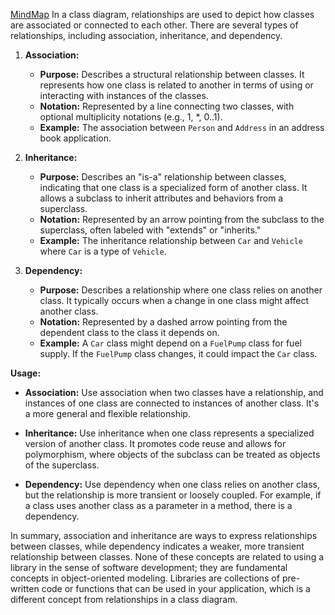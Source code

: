 
[MindMap](https://mermaid.live/view#pako:eNqNk8lu2zAQhl9lwEscwDHseJGsm2G3hQ8tjLrtIdCFEScWUYokuNRRDL97R85SwUvSG4n5h_xm_pkdK4xAlrFKalFxm2sAZ0zodOaKew8LyTeOV_AdFQ_SaF9K66-vGxmAj_ednM28N4U8RHP2EnmNraKzxmMG6-BiEaLjClzrqZOEbyYcgpRhlBSgpEbYylBCFVWQVslChvok7dMjr6yif1bovNFwAzMhHHr_pnzWLXWJTgauC7zMerX0N_zqfzlnzpktWCN1kHoDwZDCoiua9l3mnHNHkL-wlIXCI8gFWtQCdVFfZiQ_ZFMFULFcm0Blwfkv_5EuuC9RAG-APyL7HFGtYmWP0H56vml37v0ZaCu-oMZj9-EewxZRP5Ojv5C61P7gmIfCaI1FQHEG4by1bcXaIjEq-URN-ENzQhRgHoCfNK6dNKf1IOjokfosyGdVV8bZUvrqDMRZ69qCH45rL1EHMA6UIS9VTWVFar1oeiPf4X-z6CuG0hALp83EgI70rMsqdBWXgnZ512TnjIaiorcyOgrufucs13vS8RjMutYFy2gnscuciZuSZQ9cebpFK3jAl7V_lViu74xpX1m2Y48sGwxGvSRNb8fTUZKOJ7fTLqtZliS9UToaD9OkPx2mk8m-y54O6f1eOk77g_542B8lAzql-7-uBWiw)
In a class diagram, relationships are used to depict how classes are associated or connected to each other. There are several types of relationships, including association, inheritance, and dependency.

1. **Association:**
   - **Purpose:** Describes a structural relationship between classes. It represents how one class is related to another in terms of using or interacting with instances of the classes.
   - **Notation:** Represented by a line connecting two classes, with optional multiplicity notations (e.g., 1, *, 0..1).
   - **Example:** The association between `Person` and `Address` in an address book application.

2. **Inheritance:**
   - **Purpose:** Describes an "is-a" relationship between classes, indicating that one class is a specialized form of another class. It allows a subclass to inherit attributes and behaviors from a superclass.
   - **Notation:** Represented by an arrow pointing from the subclass to the superclass, often labeled with "extends" or "inherits."
   - **Example:** The inheritance relationship between `Car` and `Vehicle` where `Car` is a type of `Vehicle`.

3. **Dependency:**
   - **Purpose:** Describes a relationship where one class relies on another class. It typically occurs when a change in one class might affect another class.
   - **Notation:** Represented by a dashed arrow pointing from the dependent class to the class it depends on.
   - **Example:** A `Car` class might depend on a `FuelPump` class for fuel supply. If the `FuelPump` class changes, it could impact the `Car` class.

**Usage:**
- **Association:** Use association when two classes have a relationship, and instances of one class are connected to instances of another class. It's a more general and flexible relationship.
  
- **Inheritance:** Use inheritance when one class represents a specialized version of another class. It promotes code reuse and allows for polymorphism, where objects of the subclass can be treated as objects of the superclass.

- **Dependency:** Use dependency when one class relies on another class, but the relationship is more transient or loosely coupled. For example, if a class uses another class as a parameter in a method, there is a dependency.

In summary, association and inheritance are ways to express relationships between classes, while dependency indicates a weaker, more transient relationship between classes. None of these concepts are related to using a library in the sense of software development; they are fundamental concepts in object-oriented modeling. Libraries are collections of pre-written code or functions that can be used in your application, which is a different concept from relationships in a class diagram.